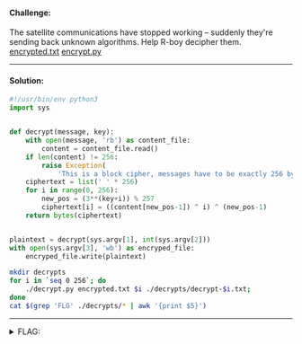 #### Challenge:

The satellite communications have stopped working – suddenly they're sending back unknown algorithms. Help R-boy decipher them.
[encrypted.txt](./encrypted.txt ":ignore") [encrypt.py](./encrypt.py ":ignore")

---

#### Solution:

```python
#!/usr/bin/env python3
import sys


def decrypt(message, key):
    with open(message, 'rb') as content_file:
        content = content_file.read()
    if len(content) != 256:
        raise Exception(
            'This is a block cipher, messages have to be exactly 256 bytes long (%d)' % len(content))
    ciphertext = list(' ' * 256)
    for i in range(0, 256):
        new_pos = (3**(key+i)) % 257
        ciphertext[i] = ((content[new_pos-1]) ^ i) ^ (new_pos-1)
    return bytes(ciphertext)


plaintext = decrypt(sys.argv[1], int(sys.argv[2]))
with open(sys.argv[3], 'wb') as encryped_file:
    encryped_file.write(plaintext)
```

```bash
mkdir decrypts
for i in `seq 0 256`; do
    ./decrypt.py encrypted.txt $i ./decrypts/decrypt-$i.txt;
done
cat $(grep 'FLG' ./decrypts/* | awk '{print $5}')
```

---

<details><summary>FLAG:</summary>

```
{FLG:but_1_th0ught_Dlog_wa5_h4rd}
```

</details>
